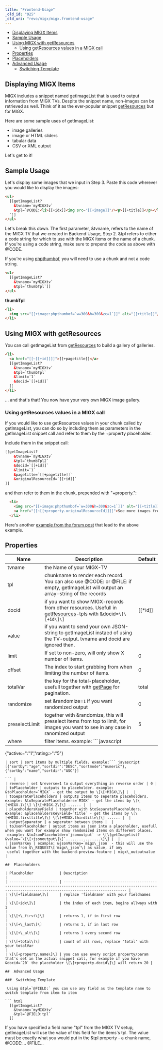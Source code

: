 ```yaml
---
title: "Frontend-Usage"
_old_id: "925"
_old_uri: "revo/migx/migx.frontend-usage"
---
```


- [Displaying MIGX Items](#MIGX.Frontend-Usage-DisplayingMIGXItems)
- [Sample Usage](#MIGX.Frontend-Usage-SampleUsage)
- [Using MIGX with getResources](#MIGX.Frontend-Usage-UsingMIGXwithgetResources)
  - [Using getResources values in a MIGX call](#MIGX.Frontend-Usage-UsinggetResourcesvaluesinaMIGXcall)
- [Properties](#MIGX.Frontend-Usage-Properties)
- [Placeholders](#MIGX.Frontend-Usage-Placeholders)
- [Advanced Usage](#MIGX.Frontend-Usage-AdvancedUsage)
  - [Switching Template](#MIGX.Frontend-Usage-SwitchingTemplate)



##  Displaying MIGX Items 

 MIGX includes a snippet named getImageList that is used to output information from MIGX TVs. Despite the snippet name, non-images can be retrieved as well. Think of it as the ever-popular snippet [getResources](/extras/getresources "getResources") but for MIGX.

 Here are some sample uses of getImageList:

- image galleries
- image or HTML sliders
- tabular data
- CSV or XML output

 Let's get to it!

##  Sample Usage 

 Let's display some images that we input in Step 3. Paste this code wherever you would like to display the images:

``` html 
<ul>
  [[getImageList? 
    &tvname=`myMIGXtv`
    &tpl=`@CODE:<li>[[+idx]]<img src="[[+image]]"/><p>[[+title]]</p></li>
  `]]
</ul>

```

 Let's break this down. The first parameter, &tvname, refers to the name of the MIGX TV that we created in Backend Usage, Step 2. &tpl refers to either a code string for which to use with the MIGX items or the name of a chunk. If you're using a code string, make sure to prepend the code as above with @CODE.

 If you're using [phpthumbof](/extras/phpthumbof "phpThumbOf"), you will need to use a chunk and not a code string.

``` html 
<ul>
  [[getImageList?
    &tvname=`myMIGXtv`
    &tpl=`thumbTpl`]]
</ul>

```

 **thumbTpl**

``` html 
<li>
  <img src="[[+image:phpthumbof=`w=300&h=300&zc=1`]]" alt="[[+title]]"/>
</li>

```

##  Using MIGX with getResources 

 You can call getImageList from [getResources](/extras/getresources "getResources") to build a gallery of galleries.

``` html 
<li>
  <a href="[[~[[+id]]]]">[[+pagetitle]]</a>  
  [[getImageList?
    &tvname=`myMIGXtv`
    &tpl=`thumbTpl`
    &limit=`1`
    &docid=`[[+id]]`
  ]]
</li>

```

 … and that's that! You now have your very own MIGX image gallery.

###  Using getResources values in a MIGX call 

 If you would like to use getResources values in your chunk called by getImageList, you can do so by including them as parameters in the getImageList snippet call and refer to them by the +property placeholder.

 Include them in the snippet call:

``` html 
[[getImageList?
    &tvname=`myMIGXtv`
    &tpl=`thumbTpl2`
    &docid=`[[+id]]`
    &limit=`1`
    &pagetitle=`[[+pagetitle]]`
    &originalResourceId=`[[+id]]`
]]

```

 and then refer to them in the chunk, prepended with "+property.":

``` html 
  <li>
    <img src="[[+image:phpthumbof=`w=300&h=300&zc=1`]]" alt="[[+title]]" />
    <a href="[[~[[+property.originalResourceId]]]]">See more images from [[+property.pagetitle]]</a>
  </li>

```

 Here's another [example from the forum post](http://forums.modx.com/thread/78950/odd-issue-with-migx#dis-post-435072) that lead to the above example.

##  Properties 

| Name           | Description                                                                                                                                          | Default      |
| -------------- | ---------------------------------------------------------------------------------------------------------------------------------------------------- | ------------ |
| tvname         | the Name of your MIGX-TV                                                                                                                             |              |
| tpl            | chunkname to render each record. You can also use @CODE: or @FILE: if empty, getImageList will output an array-string of the records                 |              |
| docid          | if you want to show MIGX-records from other resources. Usefull in [getResources](/extras/getresources "getResources")-tpls with &docid=`\[\[+id\]\]` | \[\[\*id\]\] |
| value          | if you want to send your own JSON-string to getImageList instaed of using the TV-output. tvname and docid are ignored then.                          |              |
| limit          | If set to non-zero, will only show X number of items.                                                                                                | 0            |
| offset         | The index to start grabbing from when limiting the number of items.                                                                                  | 0            |
| totalVar       | the key for the total-placeholder, usefull together with [getPage](/extras/getpage "getPage") for pagination.                                        | total        |
| randomize      | set &randomize=`1` if you want randomized output                                                                                                     | 0            |
| preselectLimit | together with &randomize, this will preselect items from top to limit, for images you want to see in any case in ranomized output                    | 5            |
| where          | filter items. example: ``` javascript                                                                                                                |
{"active:=":"1","rating:>":"5"}

``` |
| sort | sort items by multiple fields. example:``` javascript 
[{"sortby":"age","sortdir":"DESC","sortmode":"numeric"},{"sortby":"name","sortdir":"ASC"}]

``` |
| reverse | set &reverse=1 to output everything in reverse order | 0 |
| toPlaceholder | outputs to placeholder. example: &toPlaceholder=`MIGX` - get the output by \[\[+MIGX\]\] |  |
| toSeparatePlaceholders | outputs items to seperate placeholders. example: &toSeparatePlaceholders=`MIGX` - get the items by \[\[+MIGX.1\]\] \[\[+MIGX.2\]\] ...... |  |
| placeholdersKeyField | together with &toSeparatePlaceholders. example: &placeholdersKeyField=`title` - get the items by \[\[+MIGX.firsttitle\]\] \[\[+MIGX.thirdtitle\]\] ...... |  |
| outputSeparator | a seperator between items |  |
| toJsonPlaceholder | output items as json into a placeholder, usefull when you want for example show randomized items on different places. 
 example: &toJsonPlaceholder=`jsonoutput` -> \[\[getImagelist? &value=`\[\[+jsonoutput\]\]`................\]\] |  |
| jsonVarKey | example: &jsonVarKey=`migx\_json` - this will use the value from $\_REQUEST\['migx\_json'\] as value, if any 
 useful together with the backend-preview-feature | migx\_outputvalue |

##  Placeholders 

| Placeholder            | Description                                                                                                                                                               |
| ---------------------- | ------------------------------------------------------------------------------------------------------------------------------------------------------------------------- |
| \[\[+fieldname\]\]     | replace 'fieldname' with your fieldnames                                                                                                                                  |
| \[\[+idx\]\]           | the index of each item, begins allways with 1                                                                                                                             |
| \[\[+\_first\]\]       | returns 1, if in first row                                                                                                                                                |
| \[\[+\_last\]\]        | returns 1, if in last row                                                                                                                                                 |
| \[\[+\_alt\]\]         | returns 1 every second row                                                                                                                                                |
| \[\[+total\]\]         | count of all rows, replace 'total' with your totalVar                                                                                                                     |
| \[\[+property.name\]\] | you can use every script property/param that's set in the actual snippet call, for example if you have &docid=`20` the placeholder \[\[+property.docid\]\] will return 20 |

##  Advanced Usage 

###  Switching Template 

 Using &tpl=`@FIELD:` you can use any field as the template name to switch template from item to item

``` html 
  [[getImageList?
    &tvname=`myMIGXtv`
    &tpl=`@FIELD:tpl`
  ]]

```

 If you have specified a field name "tpl" from the MIGX TV setup, getImageList will use the value of this field for the items's tpl. The value must be exactly what you would put in the &tpl property - a chunk name, @CODE:... @FILE...